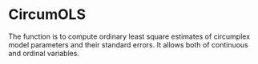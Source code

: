 # CircumOLS

The function is to compute ordinary least square estimates of circumplex model parameters and their standard errors. It allows both of continuous and ordinal variables.
